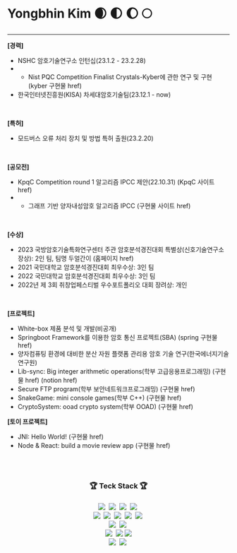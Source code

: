 # Yongbhin Kim 🌒 🌓 🌔 🌕
---

**[경력]**
- NSHC 암호기술연구소 인턴십(23.1.2 - 23.2.28)
- - Nist PQC Competition Finalist Crystals-Kyber에 관한 연구 및 구현 (kyber 구현물 href)
- 한국인터넷진흥원(KISA) 차세대암호기술팀(23.12.1 - now)
<br>

**[특허]**
- 모드버스 오류 처리 장치 및 방법 특허 출원(23.2.20)
<br>

**[공모전]**
- KpqC Competition round 1 알고리즘 IPCC 제안(22.10.31) (KpqC 사이트 href)
- - 그래프 기반 양자내성암호 알고리즘 IPCC (구현물 사이트 href) 
<br>

**[수상]**
- 2023 국방암호기술특화연구센터 주관 암호분석경진대회 특별상(신호기술연구소장상): 2인 팀, 팀명 두얼간이 (홈페이지 href)
- 2021 국민대학교 암호분석경진대회 최우수상: 3인 팀
- 2022 국민대학교 암호분석경진대회 최우수상: 3인 팀
- 2022년 제 3회 취창업페스티벌 우수포트폴리오 대회 장려상: 개인
<br>

**[프로젝트]**
- White-box 제품 분석 및 개발(비공개)
- Springboot Framework를 이용한 암호 통신 프로젝트(SBA) (spring 구현물 href)
- 양자컴퓨팅 환경에 대비한 분산 자원 플랫폼 관리용 암호 기술 연구(한국에너지기술연구원)
- Lib-sync: Big integer arithmetic operations(학부 고급응용프로그래밍) (구현물 href) (notion href)
- Secure FTP program(학부 보안네트워크프로그래밍) (구현물 href)
- SnakeGame: mini console games(학부 C++) (구현물 href)
- CryptoSystem: ooad crypto system(학부 OOAD) (구현물 href)

**[토이 프로젝트]**
- JNI: Hello World! (구현물 href)
- Node & React: build a movie review app (구현물 href)
<br>
<br>


<h3 align = "center">🏆 Teck Stack 🏆<h3>
<p align = "center">
  <img src="https://img.shields.io/badge/C-A8B9CC?style=flat-square&logo=C&logoColor=white" style="max-width: 100%;"></a>&nbsp
  <img src="https://img.shields.io/badge/c++-00599C?style=flat-square&logo=c%2B%2B&logoColor=white" style="max-width: 100%;"></a>&nbsp
  <img src="https://img.shields.io/badge/Python-3766AB?style=flat-square&logo=Python&logoColor=white" style="max-width: 100%;"></a>&nbsp 
  <img src="https://img.shields.io/badge/Java-007396?style=flat-square&logo=Java&logoColor=white" style="max-width: 100%;"></a>&nbsp
  <br>
  <img src="https://img.shields.io/badge/HTML5-E34F26?style=flat-square&logo=HTML5&logoColor=white" style="max-width: 100%;"></a>&nbsp  
  <img src="https://img.shields.io/badge/CSS3-1572B6?style=flat-square&logo=CSS3&logoColor=white" style="max-width: 100%;"></a>&nbsp
  <img src="https://img.shields.io/badge/javascript-F7DF1E?style=flat-square&logo=javascript&logoColor=black" style="max-width: 100%;"></a>&nbsp
  <img src="https://img.shields.io/badge/node.js-339933?style=flat-square&logo=Node.js&logoColor=white" style="max-width: 100%;"></a>&nbsp
  <img src="https://img.shields.io/badge/react-61DAFB?style=flat-square&logo=react&logoColor=black" style="max-width: 100%;"></a>&nbsp
  <br>
  <img src="https://img.shields.io/badge/Spring Boot-6DB33F?style=flat-square&logo=Spring Boot&logoColor=white" style="max-width: 100%;"></a>&nbsp
  <img src="https://img.shields.io/badge/flutter-02569B?style=flat-square&logo=flutter&logoColor=white" style="max-width: 100%;"></a>&nbsp
  <br>
  <img src="https://img.shields.io/badge/MySQL-4479A1?style=flat-square&logo=MySQL&logoColor=white" style="max-width: 100%;"></a>&nbsp
  <img src="https://img.shields.io/badge/firebase-FFCA28?style=flat-square&logo=firebase&logoColor=white">
  <img src="https://img.shields.io/badge/amazonaws-232F3E?style=flat-square&logo=amazonaws&logoColor=white">
  <br>
  <img src="https://img.shields.io/badge/VMware-607078?style=flat-square&logo=VMware&logoColor=white" style="max-width: 100%;"></a>&nbsp
  <img src="https://img.shields.io/badge/CentOS-262577?style=flat-square&logo=CentOS&logoColor=white" style="max-width: 100%;"></a>&nbsp

  <br>
</p>
